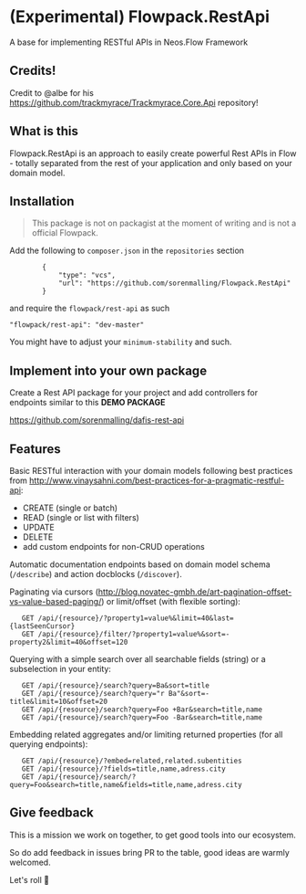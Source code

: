 # (Experimental) Flowpack.RestApi

A base for implementing RESTful APIs in Neos.Flow Framework

## Credits!

Credit to @albe for his https://github.com/trackmyrace/Trackmyrace.Core.Api repository!

## What is this

Flowpack.RestApi is an approach to easily create powerful Rest APIs in Flow - totally separated from the rest of your application and only based on your domain model.

## Installation

> This package is not on packagist at the moment of writing and is not a official Flowpack.

Add the following to `composer.json` in the `repositories` section

```
        {
            "type": "vcs",
            "url": "https://github.com/sorenmalling/Flowpack.RestApi"
        }
```

and require the `flowpack/rest-api` as such

```
"flowpack/rest-api": "dev-master"
```

You might have to adjust your `minimum-stability` and such.

## Implement into your own package

Create a Rest API package for your project and add controllers for endpoints similar to this **DEMO PACKAGE** 

https://github.com/sorenmalling/dafis-rest-api

## Features

Basic RESTful interaction with your domain models following best practices from http://www.vinaysahni.com/best-practices-for-a-pragmatic-restful-api:
- CREATE (single or batch)
- READ (single or list with filters)
- UPDATE
- DELETE
- add custom endpoints for non-CRUD operations

Automatic documentation endpoints based on domain model schema (`/describe`) and action docblocks (`/discover`).

Paginating via cursors (http://blog.novatec-gmbh.de/art-pagination-offset-vs-value-based-paging/) or limit/offset (with flexible sorting):
```
   GET /api/{resource}/?property1=value%&limit=40&last={lastSeenCursor}
   GET /api/{resource}/filter/?property1=value%&sort=-property2&limit=40&offset=120
```

Querying with a simple search over all searchable fields (string) or a subselection in your entity:
```
   GET /api/{resource}/search?query=Ba&sort=title
   GET /api/{resource}/search?query="r Ba"&sort=-title&limit=10&offset=20
   GET /api/{resource}/search?query=Foo +Bar&search=title,name
   GET /api/{resource}/search?query=Foo -Bar&search=title,name
```

Embedding related aggregates and/or limiting returned properties (for all querying endpoints):
```
   GET /api/{resource}/?embed=related,related.subentities
   GET /api/{resource}/?fields=title,name,adress.city
   GET /api/{resource}/search/?query=Foo&search=title,name&fields=title,name,adress.city
```


## Give feedback

This is a mission we work on together, to get good tools into our ecosystem.

So do add feedback in issues bring PR to the table, good ideas are warmly welcomed.

Let's roll 💪

